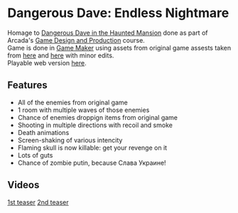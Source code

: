 # Dangerous Dave: Endless Nightmare
Homage to [Dangerous Dave in the Haunted Mansion](https://en.wikipedia.org/wiki/Dangerous_Dave_in_the_Haunted_Mansion) done as part of Arcada's [Game Design and Production](https://www.arcada.fi/en/study-arcada/continuing-education/course-calendar/game-design-and-production) course.  
Game is done in [Game Maker](https://gamemaker.io/) using assets from original game assests taken from [here](https://www.spriters-resource.com/pc_computer/dangerousdaveinthehauntedmansion/) and [here](https://github.com/gmegidish/dangerous-dave-re/) with minor edits.  
Playable web version [here](https://www.simbiat.dev/games/dden/).
## Features
- All of the enemies from original game
- 1 room with multiple waves of those enemies
- Chance of enemies droppign items from original game
- Shooting in multiple directions with recoil and smoke
- Death animations
- Screen-shaking of various intencity
- Flaming skull is now killable: get your revenge on it
- Lots of guts
- Chance of zombie putin, because Слава Украине!
## Videos
[1st teaser](https://www.youtube.com/watch?v=ZBfdTtcaN4E)
[2nd teaser](https://www.youtube.com/watch?v=UvZI_CL_Hek)